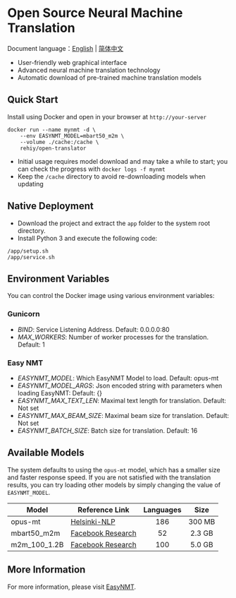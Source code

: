 # Open Source Neural Machine Translation

Document language：[English](./README.md) | [简体中文](./README-zh.md)

- User-friendly web graphical interface
- Advanced neural machine translation technology
- Automatic download of pre-trained machine translation models

## Quick Start

Install using Docker and open in your browser at `http://your-server`

```shell
docker run --name mynmt -d \
    --env EASYNMT_MODEL=mbart50_m2m \
    --volume ./cache:/cache \
    rehiy/open-translator
```

- Initial usage requires model download and may take a while to start; you can check the progress with `docker logs -f mynmt`
- Keep the `/cache` directory to avoid re-downloading models when updating

## Native Deployment

- Download the project and extract the `app` folder to the system root directory.
- Install Python 3 and execute the following code:

```shell
/app/setup.sh
/app/service.sh
```

## Environment Variables

You can control the Docker image using various environment variables:

### Gunicorn

- *BIND*: Service Listening Address. Default: 0.0.0.0:80
- *MAX_WORKERS*: Number of worker processes for the translation. Default: 1

### Easy NMT

- *EASYNMT_MODEL*: Which EasyNMT Model to load. Default: opus-mt
- *EASYNMT_MODEL_ARGS*: Json encoded string with parameters when loading EasyNMT: Default: {}
- *EASYNMT_MAX_TEXT_LEN*: Maximal text length for translation. Default: Not set
- *EASYNMT_MAX_BEAM_SIZE*: Maximal beam size for translation. Default: Not set
- *EASYNMT_BATCH_SIZE*: Batch size for translation. Default: 16

## Available Models

The system defaults to using the `opus-mt` model, which has a smaller size and faster response speed. If you are not satisfied with the translation results, you can try loading other models by simply changing the value of `EASYNMT_MODEL`.

| Model        | Reference Link                                                                            | Languages |  Size  |
| ------------ | ----------------------------------------------------------------------------------------- | :-------: | :----: |
| opus-mt      | [Helsinki-NLP](https://github.com/Helsinki-NLP/Opus-MT)                                   |    186    | 300 MB |
| mbart50_m2m  | [Facebook Research](https://github.com/pytorch/fairseq/tree/master/examples/multilingual) |    52     | 2.3 GB |
| m2m_100_1.2B | [Facebook Research](https://github.com/pytorch/fairseq/tree/master/examples/m2m_100)      |    100    | 5.0 GB |

## More Information

For more information, please visit [EasyNMT](https://github.com/UKPLab/EasyNMT).
